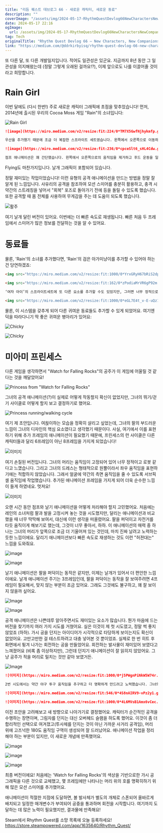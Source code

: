 ```yaml
---
title: "리듬 퀘스트 데브로그 66 - 새로운 캐릭터, 새로운 동료"
description: ""
coverImage: "/assets/img/2024-05-17-RhythmQuestDevlog66NewCharactersNewCompanions_0.png"
date: 2024-05-17 22:16
ogImage: 
  url: /assets/img/2024-05-17-RhythmQuestDevlog66NewCharactersNewCompanions_0.png
tag: Tech
originalTitle: "Rhythm Quest Devlog 66 — New Characters, New Companions"
link: "https://medium.com/@ddrkirbyisq/rhythm-quest-devlog-66-new-characters-new-companions-e46b43dc4d08"
---
```



또 다른 달, 또 다른 개발일지입니다. 적어도 일관성은 있군요. 지금까지 8년 동안 그 일관성을 의지해왔는데 (정말 그렇게 오래된 걸까요!?), 이제 앞으로도 나를 이끌어줄 것이라고 희망합니다.

# Rain Girl

이번 달에도 (다시 한번!) 주로 새로운 캐릭터 그래픽에 초점을 맞추었습니다! 먼저, 2014년에 출시된 우리의 Cocoa Moss 게임 "Rain"의 소녀입니다:

![Rain Girl](https://miro.medium.com/v2/resize:fit:1000/0*mUGM-eT-49NiMojD.gif)

<div class="content-ad"></div>

```markdown
![image](https://miro.medium.com/v2/resize:fit:224/0*TM7X5GwfNjhykmfp.gif)

우산을 추가했기 때문에 조금 더 복잡한 스프라이트 세트였습니다. 왼쪽에서 오른쪽으로 이동하는 것을 주의를 산만하게 하지 않으면서 어떤 곳에선 조그마한 서브픽셀 이동을 느끼게 하려고 했습니다. 포화도도 상당히 높여 색감이 더 다채로운 Rhythm Quest 세계에 잘 어울리도록 했습니다 (이 게임은 완전히 다른 미학을 가지고 있습니다).

![image](https://miro.medium.com/v2/resize:fit:236/0*cpceSlt6_sHL4Cdw.gif)

점프 애니메이션은 꽤 간단했습니다. 왼쪽에서 오른쪽으로의 움직임을 제거하고 후드 운동을 일부 유지하려고 했습니다. 다른 캐릭터들 중에도 점프 시작할 때 움직임의 장면을 짧게 제공하는 잠시 숙이는 프레임이 있습니다.
```

<div class="content-ad"></div>

Flying도 마찬가지입니다. 날개 그래픽이 포함되어 있습니다.

정말 재미있는 작업이었습니다! 이런 유형의 공격 애니메이션을 만드는 방법을 정말 잘 알게 된 느낌입니다. 사유리의 공격을 참조하여 모션 스미어를 충분히 활용하고, 충격 시 약간의 스트레칭을 넣어서 "회복" 포즈로 돌아가기 전에 등을 돌릴 수 있도록 했습니다. 또한 공격할 때 몸 전체를 사용하여 무게감을 주는 데 도움이 되도록 했습니다.

<div class="content-ad"></div>

![활주](https://miro.medium.com/v2/resize:fit:444/0*pYweRAeTVOAymDEg.gif)

여기 날개 달린 버전이 있어요. 이번에는 더 빠른 속도로 재생됩니다. 빠른 처음 두 프레임에서 스미어가 많은 정보를 전달하는 것을 알 수 있어요.

# 동료들

물론, 'Rain'의 소녀를 추가했다면, 'Rain'의 검은 아가미냥이를 추가할 수 있어야 하는 건 당연하겠죠:

<div class="content-ad"></div>

```markdown
<img src="https://miro.medium.com/v2/resize:fit:1000/0*YrxGRyH67bRiS2dp.gif" />

<img src="https://miro.medium.com/v2/resize:fit:162/0*zPodiaMrVR6gP92m.gif" />

‘여자 아이’의 스프라이트세트에 또 다른 요소를 추가할 수도 있었지만, 그러면 너무 정적으로 느껴졌을 것 같아요. 이번에는 당신과 미야우미(meowmie) 사이에서 시각적인 차이를 주어, 조금 더 동행자처럼 당신을 따라다니는 느낌을 주고 싶었어요. 그 결과, 당신의 움직임을 따라다니고 일치시키는 동행자를 가질 수 있는 시스템을 만들었답니다:

<img src="https://miro.medium.com/v2/resize:fit:1000/0*eGL7E4t_v-E-uQz1.gif" />
```

<div class="content-ad"></div>

물론, 이 시스템을 갖추게 되어 다른 귀여운 동료들도 추가할 수 있게 되었어요. 여기엔 덕을 따라다니기 딱 좋은 귀여운 병아리가 있어요:

![Chicky](https://miro.medium.com/v2/resize:fit:120/0*hHUewglOmPdUtzjs.gif)

![Chicky](https://miro.medium.com/v2/resize:fit:1000/0*O51wAukZXv4m-7X_.gif)

# 미아미 프린세스

<div class="content-ad"></div>

다른 게임을 생각하면서 "Watch for Falling Rocks"의 공주가 이 게임에 어울릴 것 같다는 것을 깨달았어요!

![Princess from "Watch for Falling Rocks"](https://miro.medium.com/v2/resize:fit:1000/0*OG2Aq4etRDO2G45K.gif)

그녀의 공격 애니메이션(?)이 실제로 어떻게 작동할지 확신이 없었지만, 그녀의 뛰기/걷기 사이클로 어떻게 할지 보고 결정하기로 했어요.

![Princess running/walking cycle](https://miro.medium.com/v2/resize:fit:186/0*3iajAGJZGsGmYuBW.gif)

<div class="content-ad"></div>

여기 제 초안입니다. 여왽이하는 모습을 정확히 살리고 싶었는데, 그녀의 팔의 부드러운 느낌이 그녀의 디자인의 핵심 요소였다고 생각했기 때문이다. 사실, 여기에서 이를 표현하기 위해 추가 프레임의 애니메이션이 필요했기 때문에, 프린세스의 런 사이클은 다른 캐릭터들과 달리 6프레임이 아닌 8프레임을 가지게 되었습니다!

![이미지](https://miro.medium.com/v2/resize:fit:186/0*_e6k1X1OyQQeEUmn.gif)

여기 손질된 버전입니다. 그녀의 머리는 움직임이 고정되어 있어 너무 정적이고 로봇 같다고 느꼈습니다. 그리고 그녀의 드레스는 형태적으로 원뿔이라서 좌우 움직임을 표현하기에는 적합하지 않았습니다. 그래서 얼굴에 약간의 측면 움직임을 줄 수 있도록 서브픽셀 움직임에 작업했습니다. 추가된 애니메이션 프레임을 가지게 되어 더욱 순수한 느낌이 들게 하였네요. 멋져요!

![이미지](https://miro.medium.com/v2/resize:fit:192/0*meQlcoJbyCok2GVe.gif)

<div class="content-ad"></div>

오랜 시간 동안 점프와 날기 애니메이션을 어떻게 처리해야 할지 고민했어요. 처음에는 레인의 소녀처럼 팔과 발을 고정시켜 놓는 것을 시도했지만, 달리는 애니메이션과 비교했을 때 너무 딱딱해 보여서, 대신에 이런 생각을 떠올렸어요. 팔을 퍼덕이고 자전거를 타듯 움직이게 해보기로 했는데, 그것이 너무 좋아서, 하하. 이 애니메이션의 매력 중 하나는 그녀의 머리가 앞쪽으로 조금 더 기울어져 있는 것인데, 마치 진짜 날려고 노력하는 듯한 느낌이에요. 달리기 애니메이션보다 빠른 속도로 재생하는 것도 이런 "허젼대는" 느낌을 도와줘요.

![image](https://miro.medium.com/v2/resize:fit:1000/0*eOKgfWPERKBg1piv.gif)

![image](https://miro.medium.com/v2/resize:fit:234/0*hunaEHSH93MN5os0.gif)

날기 애니메이션은 팔을 퍼덕이는 동작은 같지만, 이제는 날개가 있어서 더 편안한 느낌이에요. 날개 애니메이션 주기는 3프레임인데, 팔을 퍼덕이는 동작을 잘 보여주려면 4프레임이 필요해서, 맞지 않는 부분이 조금 있어요. 그래도 그것에도 불구하고, 꽤 잘 보이지 않을까 싶어요.

<div class="content-ad"></div>

![Image](https://miro.medium.com/v2/resize:fit:492/0*Juwm0tWIeuB_r8k-.gif)

![Image](https://miro.medium.com/v2/resize:fit:1000/0*uENiD4TC49ndNDGW.gif)

공격 애니메이션은 나쁜데루 알아주면서도 재미있는 요소가 많습니다. 뭔가 마음에 드는 버전을 찾기까지 여러 가지 시도를 거쳤어요. 실은 이것이 제 첫 시도였고, 정말 썩 좋지 않았죠 (하하). 가시 공을 던지는 아이디어가 시각적으로 타당하게 보이는지도 확신이 없었어요. 고만고만한 걸 테스트하려고 대충 넣어본 것 뿐이었죠. 실제로 한 번 히트 후 화면에서 튕겨 나가는 회전하는 공을 만들었어요. 회전하는 발사물이 재미있어 보였다고 느껴졌어요 (비록 좀 이상하지만), 그런데 던지기 애니메이션이 잘 읽히지 않았어요. 그냥 공주가 적을 머리로 밀치는 것만 같아 보였거든.

![Image](https://miro.medium.com/v2/resize:fit:492/0*Zfhz0FCQ8wpt8MGb.gif)

<div class="content-ad"></div>

```markdown
![이미지](https://miro.medium.com/v2/resize:fit:1000/0*j5PWgnPiNkW5W74r.gif)

2번 시도에서는 약간 야구 투구 움직임을 추구하고 더 명확하게 만드려고 노력했습니다. 그녀의 머리가 더 이상 오른쪽으로 너무 앞으로 굽히지 않게 했으므로 머리로 대리더가 아니라고 보이지 않게끔 노력했습니다. 이것은 분명히 개선되었지만, 여전히 약간 이상하게 읽히고, 가까운 거리에서 투사체를 던지는 개념 전체가 이상하게 보였습니다. (또한, 그녀가 공을 이렇게 던질 수 있다면, 그녀가 왜 적들을 멀리서 공격할 수 없는지 알겠죠..??)

![이미지](https://miro.medium.com/v2/resize:fit:546/0*4S8nAIRV9-vPz2y1.gif)

![이미지](https://miro.medium.com/v2/resize:fit:1000/0*4L6MVsB1Amx6vCec.gif)
```

<div class="content-ad"></div>

이전 초안을 고려해보고 새 방향으로 나아가기로 결정했어요. 캐릭터가 순간적인 공격을 수행하는 장면이며, 그림자를 던지는 대신 오버헤드 슬램을 하도록 했어요. 이것이 좀 더 합리적인 선택으로 여겨졌고(투사체를 던지는 것이 아닌 가까운 사거리 공격임), 머리 위에 고즈넉한 180도 움직임 구역이 생성되어 잘 드러났어요. 애니메이션 작업을 정리해야 하는 부분이 있지만, 이 새로운 개념에 만족했어요.

![image](https://miro.medium.com/v2/resize:fit:594/0*IydbwQiwsUCPhILx.gif)

![image](https://miro.medium.com/v2/resize:fit:594/0*iVAJ15FfzFer7TL_.gif)

![image](https://miro.medium.com/v2/resize:fit:1000/0*ucpwMaEnnuLNuDIf.gif)

<div class="content-ad"></div>

최종 버전이에요! 처음에는 'Watch for Falling Rocks'의 색상을 기반으로한 가시 공 그래픽을 다른 것으로 교체했고, 몇 프레임에만 나타나는 머리 위의 호를 명확히하기 위해 많은 모션 스미어를 추가했어요.

애니메이션이 적절한 지점에 도달하면, 볼 발사체가 별도의 개체로 스폰되어 올바르게 배치되고 일정한 매개변수가 부여되어 공중을 통과하며 회전을 시작합니다. 여기까지 도달하는 데 많은 노력이 필요했지만, 결과물에 만족해요!

Steam에서 Rhythm Quest를 소망 목록에 오늘 등록하세요! https://store.steampowered.com/app/1635640/Rhythm_Quest/